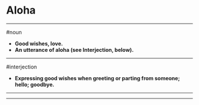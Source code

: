 # Aloha
---
#noun
- **Good wishes, love.**
- **An utterance of aloha (see Interjection, below).**
---
#interjection
- **Expressing good wishes when greeting or parting from someone; hello; goodbye.**
---
---
